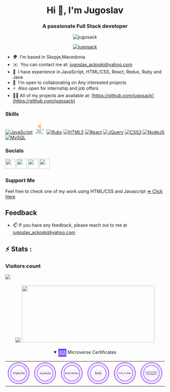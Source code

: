 <!-- Hi ![](https://user-images.githubusercontent.com/18350557/176309783-0785949b-9127-417c-8b55-ab5a4333674e.gif), I am Jugoslav!
==========================================================================================================================================

Software Engineer
--------------------------

I've been learning to code for the past few years after switching from IT Support Engineer for a couple of years but I have really found my passion in coding and developing and gained experience JavaScript, React, HTML/CSS , React, Redux, Java and Ruby, 
Next, I worked on a web application project for booking rooms where technologies like HTML, CSS, Bootstrap and JSP for frontend and Java for backend have been used. Next, on the localhost, I have used the XAMP server, where the MYSQL database server has been used.  -->

<h1 align="center">Hi 👋, I'm Jugoslav</h1>
<h3 align="center">A passionate Full Stack developer</h3>

<p align="center"> <img src="https://komarev.com/ghpvc/?username=jugosack&label=Profile%20views&color=0e75b6&style=flat" alt="jugosack" /> </p>

<p align="center"> <a href="https://github.com/ryo-ma/github-profile-trophy"><img src="https://github-profile-trophy.vercel.app/?username=jugosack" alt="jugosack" /></a> </p>

* 🌍  I'm based in Skopje,Macedonia
* ✉️  You can contact me at: [jugoslav_ackoski@yahoo.com](mailto:jugoslav_ackoski@yahoo.com)
* 🧠  I have experience in JavaScript, HTML/CSS, React, Redux, Ruby and Java
* 🤝  I'm open to collaborating on Any interested projects
* ⚡  Also open for internship and job offers
* 👨‍💻 All of my projects are available at: [https://github.com/jugosack](https://github.com/jugosack)

### Skills

<p align="left">
<a href="https://developer.mozilla.org/en-US/docs/Web/JavaScript" target="_blank" rel="noreferrer"><img src="https://raw.githubusercontent.com/danielcranney/readme-generator/main/public/icons/skills/javascript-colored.svg" width="36" height="36" alt="JavaScript" /></a>
<a href="https://www.java.com/" target="_blank" rel="noreferrer"><img src="./asset/Java-logo.svg" width="36" height="36" alt="Java" /></a>
<a href="https://www.ruby-lang.org/en/" target="_blank" rel="noreferrer"><img src="https://raw.githubusercontent.com/danielcranney/readme-generator/main/public/icons/skills/ruby-colored.svg" width="36" height="36" alt="Ruby" /></a>
<a href="https://developer.mozilla.org/en-US/docs/Glossary/HTML5" target="_blank" rel="noreferrer"><img src="https://raw.githubusercontent.com/danielcranney/readme-generator/main/public/icons/skills/html5-colored.svg" width="36" height="36" alt="HTML5" /></a>
<a href="https://reactjs.org/" target="_blank" rel="noreferrer"><img src="https://raw.githubusercontent.com/danielcranney/readme-generator/main/public/icons/skills/react-colored.svg" width="36" height="36" alt="React" /></a>
<a href="https://jquery.com/" target="_blank" rel="noreferrer"><img src="https://raw.githubusercontent.com/danielcranney/readme-generator/main/public/icons/skills/jquery-colored.svg" width="36" height="36" alt="JQuery" /></a>
<a href="https://www.w3.org/TR/CSS/#css" target="_blank" rel="noreferrer"><img src="https://raw.githubusercontent.com/danielcranney/readme-generator/main/public/icons/skills/css3-colored.svg" width="36" height="36" alt="CSS3" /></a>
<a href="https://nodejs.org/en/" target="_blank" rel="noreferrer"><img src="https://raw.githubusercontent.com/danielcranney/readme-generator/main/public/icons/skills/nodejs-colored.svg" width="36" height="36" alt="NodeJS" /></a>
<a href="https://www.mysql.com/" target="_blank" rel="noreferrer"><img src="https://raw.githubusercontent.com/danielcranney/readme-generator/main/public/icons/skills/mysql-colored.svg" width="36" height="36" alt="MySQL" /></a>
</p>


### Socials

<p align="left">
 <a href="https://www.facebook.com/jugoslav.ackoski/" target="_blank" rel="noreferrer"><img src="https://raw.githubusercontent.com/danielcranney/readme-generator/main/public/icons/socials/facebook.svg" width="32" height="32" /></a> 
<a href="https://https://github.com/jugosack" target="_blank" rel="noreferrer"><img src="https://raw.githubusercontent.com/danielcranney/readme-generator/main/public/icons/socials/github.svg" width="32" height="32" /></a> 
 <a href="https://www.linkedin.com/in/jugoslav-achkoski-3a074021/?originalSubdomain=mk" target="_blank" rel="noreferrer"><img src="https://raw.githubusercontent.com/danielcranney/readme-generator/main/public/icons/socials/linkedin.svg" width="32" height="32" /></a> 
 <a href="https://twitter.com/Jugosla22401325" target="_blank" rel="noreferrer"><img src="https://raw.githubusercontent.com/danielcranney/readme-generator/main/public/icons/socials/twitter.svg" width="32" height="32" /></a></p>

### Support Me

<p>Feel free to check one of my work using HTML/CSS and Javascript <a href="https://jugosack.github.io/">=> Click Here</a></p>

## Feedback

- 📫 If you have any feedback, please reach out to me at jugoslav_ackoski@yahoo.com

<!------------------------------ My GitHub Stats ------------------------------>

<picture>
  <source 
    srcset="https://github-readme-stats.vercel.app/api?username=jugosack&count_private=true&show_icons=true&theme=dracula"
    media="(prefers-color-scheme: dark), (prefers-color-scheme: no-preference)"
  />
  <source
    srcset="https://github-readme-stats.vercel.app/api?username=jugosack&count_private=true&show_icons=true&theme=dracula"
    media="(prefers-color-scheme: dark), (prefers-color-scheme: no-preference)"
  />
</picture>

  <h2 align ="left">⚡ Stats :
  <br>
  <h3> Visitors count </h3>
<img src="https://profile-counter.glitch.me/jugosack/count.svg" /><br/>
<br>
  <div align="center">
  <img src="https://github-readme-stats.vercel.app/api?username=jugosack&count_private=true&show_icons=true&theme=default" media="(prefers-color-scheme: dark), (prefers-color-scheme: no-preference)" />

   <img height="180" width="420" src="https://github-readme-stats.vercel.app/api/top-langs/?username=jugosack&show_icons=true&theme=default&layout=compact"/>
   </div>
<br/>
<details open>
  <summary align='center'><a href="https://www.microverse.org/"><img align="center" src="./asset/mv-logo-purple.png" width="25"/></a> Microverse Certificates</summary>
<table align="center">
  <tr>
    <td align="center"><a href="https://www.credential.net/1726d1c3-1ced-4613-88ce-ef3f10647dca#gs.q1stso" target="blank"><img src="./asset/html-css-badge.png" width="80"></a></td>
    <td align="center"><a href="https://www.credential.net/5e1465c6-a740-4dd7-8bd0-eed780dc179b#gs.q1ss8t" target="blank"><img src="./asset/javascript-badge.png" width="80"></a></td>
    <td align="center"><a href="https://www.credential.net/d44a46d7-50d5-42f1-b738-902d89e4a0a2#gs.silhfb" target="blank"><img src="./asset/react-redux-badge.png" width="80"></a></td>
    <td align="center"><a href="https://www.credential.net/5b511d24-1961-403b-9c18-5352f0d8a126#gs.w8tx1r" target="blank"><img src="./asset/ruby-badge.png" width="80"></a></td>
    <td align="center"><a href="https://www.credential.net/d5efe71d-97ab-43f4-8332-30097dcbce96#gs.0n4f9n" target="blank"><img src="./asset/ruby-on-rails-badge.png" width="80"></a></td>
    <td align="center"><a href="https://www.credential.net/cf4f03b0-353b-49ab-a709-24357b012bd3#gs.2pqc3c" target="blank"><img src="./asset/full-stack-badge.png" width="80"></a></td>
  </tr>
</table>
</details>

